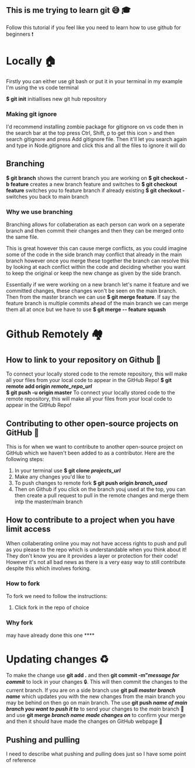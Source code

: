 ## This is me trying to learn git 😅 🎓
Follow this tutorial if you feel like you need to learn how to use github for beginners ❗


# Locally 🏠

Firstly you can either use git bash or put it in your terminal in my example I'm using the vs code terminal

**$ git init**
initiallises new git hub repository

### Making git ignore
I'd recommend installing zombie package for gitignore on vs code
then in the search bar at the top press Ctrl, Shift, p to get this icon > and then search gitignore and press Add gitignore file. Then it'll let you search again and type in
Node.gitignore and click this and all the files to ignore it will do

## Branching

**$ git branch** shows the current branch you are working on
**$ git checkout -b feature** creates a new branch feature and switches to
**$ git checkout feature** switches you to feature branch if already existing
**$ git checkout -** switches you back to main branch

### Why we use branching
Branching allows for collaberation as each person can work on a seperate branch and then commit their changes and then they can be merged onto the same file.

This is great however this can cause merge conflicts, as you could imagine some of the code in the side branch may conflict that already in the main branch however once you merge these together the branch 
can resolve this by looking at each conflict within the code and deciding whether you want to keep the original or keep the new change as given by the side branch.

Essentially if we were working on a new branch let's name it feature and we committed changes, these changes won't be seen on the main branch. Then from the master branch we can use
**$ git merge feature**. 
If say the feature branch is multiple commits ahead of the main branch we can merge them all at once but we have to use **$ git merge -- feature squash**


# Github Remotely 🏘️

## How to link to your repository on Github 🔗
To connect your locally stored code to the remote repository, this will make all your files from your local code to appear in the GitHub Repo!
**$ git remote add origin *remote_repo_url***   
**$ git push -u origin master**
To connect your locally stored code to the remote repository, this will make all your files from your local code to appear in the GitHub Repo!

## Contributing to other open-source projects on GitHub 🤝
This is for when we want to contribute to another open-source project on GitHub which we haven't been added to as a contributor.
Here are the following steps:
1. In your terminal use **$ git clone *projects_url***
2. Make any changes you'd like to
3. To push changes to remote fork **$ git push origin *branch_used***
4. Then on Github if you click on the branch youj used at the top, you can then create a pull request to pull in the remote changes and merge them intp the master/main branch

## How to contribute to a project when you have limit access
When collaberating online you may not have access rights to push and pull as you please to the repo which is understandable when you think about it! They don't know you are it provides a layer or protection for their code! However it's not all bad news as there is a very easy way to still contribute despite this which involves forking.

### How to fork
To fork we need to follow the instructions:
1. Click fork in the repo of choice

### Why fork
may have already done this one ****

# Updating changes ♻️
To make the change use **git add .** and then **git commit -m"*message for commit*** to lock in your changes 🔒. This will then commit the changes to the current branch. If you are on a side branch use **git pull *master branch name*** which updates you with the new changes from the main branch you may be behind on then go on main branch. The use **git push *name of main branch you want to push it to*** to send your changes to the *main* branch 💌 and use **git merge *branch name made changes on*** to confirm your merge and then it should have made the changes on GitHub webpage 💯
## Pushing and pulling
I need to describe what pushing and pulling does just so I have some point of reference



